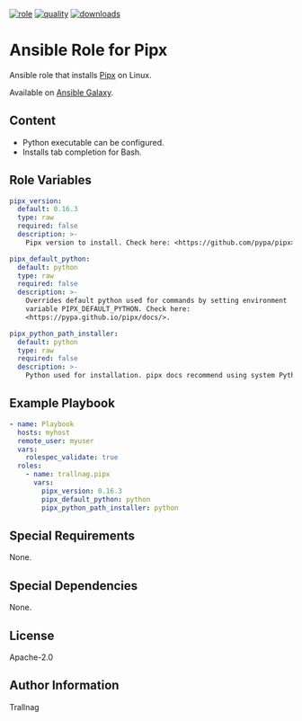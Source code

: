 [![role](https://img.shields.io/ansible/role/55767)](https://galaxy.ansible.com/trallnag/pipx)
[![quality](https://img.shields.io/ansible/quality/55767)](https://galaxy.ansible.com/trallnag/pipx)
[![downloads](https://img.shields.io/ansible/role/d/55767?label=downloads)](https://galaxy.ansible.com/trallnag/pipx)

# Ansible Role for Pipx

Ansible role that installs [Pipx][pipx] on Linux.

[pipx]: https://github.com/pypa/pipx

Available on [Ansible Galaxy](https://galaxy.ansible.com/trallnag/pipx).

## Content

* Python executable can be configured.
* Installs tab completion for Bash.

## Role Variables

```yaml
pipx_version:
  default: 0.16.3
  type: raw
  required: false
  description: >-
    Pipx version to install. Check here: <https://github.com/pypa/pipx>.

pipx_default_python:
  default: python
  type: raw
  required: false
  description: >-
    Overrides default python used for commands by setting environment
    variable PIPX_DEFAULT_PYTHON. Check here:
    <https://pypa.github.io/pipx/docs/>.

pipx_python_path_installer:
  default: python
  type: raw
  required: false
  description: >-
    Python used for installation. pipx docs recommend using system Python.
```

## Example Playbook

```yaml
- name: Playbook
  hosts: myhost
  remote_user: myuser
  vars:
    rolespec_validate: true
  roles:
    - name: trallnag.pipx
      vars:
        pipx_version: 0.16.3
        pipx_default_python: python
        pipx_python_path_installer: python
```

## Special Requirements

None.

## Special Dependencies

None.

## License

Apache-2.0

## Author Information

Trallnag
